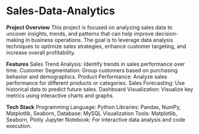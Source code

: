 # Sales-Data-Analytics
**Project Overview**
This project is focused on analyzing sales data to uncover insights, trends, and patterns that can help improve decision-making in business operations. The goal is to leverage data analysis techniques to optimize sales strategies, enhance customer targeting, and increase overall profitability.

**Features**
Sales Trend Analysis: Identify trends in sales performance over time.
Customer Segmentation: Group customers based on purchasing behavior and demographics.
Product Performance: Analyze sales performance for different products or categories.
Sales Forecasting: Use historical data to predict future sales.
Dashboard Visualization: Visualize key metrics using interactive charts and graphs.

**Tech Stack**
Programming Language: Python
Libraries: Pandas, NumPy, Matplotlib, Seaborn, 
Database: MySQL
Visualization Tools: Matplotlib, Seaborn, Plotly
Jupyter Notebook: For interactive data analysis and code execution.
